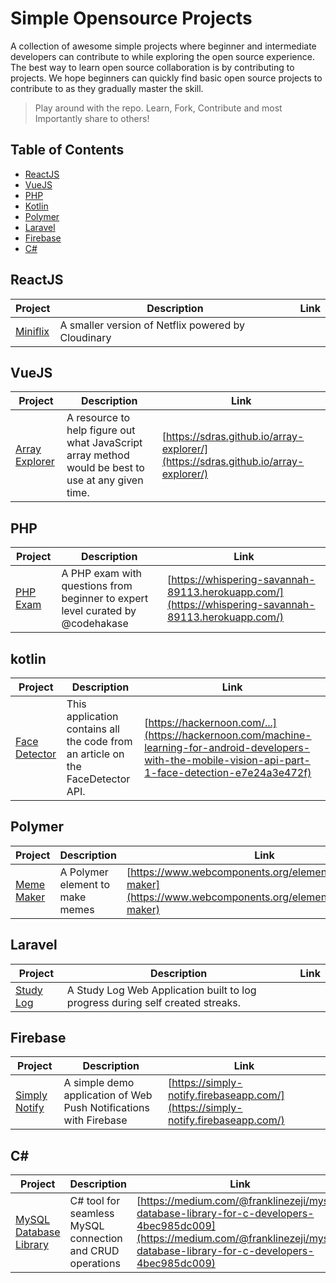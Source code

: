 # Simple Opensource Projects
A collection of awesome simple projects where beginner and intermediate developers can contribute to while exploring the open source experience. The best way to learn open source collaboration is by contributing to projects. We hope beginners can quickly find basic open source projects to contribute to as they gradually master the skill.

>Play around with the repo. Learn, Fork, Contribute and most Importantly share to others!

## Table of Contents

- [ReactJS](#reactjs)
- [VueJS](#vuejs)
- [PHP](#php)
- [Kotlin](#kotlin)
- [Polymer](#polymer)
- [Laravel](#laravel)
- [Firebase](#firebase)
- [C#](#c#)


## ReactJS
| Project | Description | Link |
|---------|-------------|------|
| [Miniflix](https://github.com/unicodeveloper/miniflix) | A smaller version of Netflix powered by Cloudinary | |

## VueJS
| Project | Description | Link |
|---------|-------------|------|
| [Array Explorer](https://github.com/sdras/array-explorer) | A resource to help figure out what JavaScript array method would be best to use at any given time. | [https://sdras.github.io/array-explorer/](https://sdras.github.io/array-explorer/) |

## PHP
| Project | Description | Link |
|---------|-------------|------|
| [PHP Exam](https://github.com/codehakase/php-exam) | A PHP exam with questions from beginner to expert level curated by @codehakase | [https://whispering-savannah-89113.herokuapp.com/](https://whispering-savannah-89113.herokuapp.com/) |

## kotlin
| Project | Description | Link |
|---------|-------------|------|
| [Face Detector](https://github.com/moyheen/face-detector) | This application contains all the code from an article on the FaceDetector API. | [https://hackernoon.com/...](https://hackernoon.com/machine-learning-for-android-developers-with-the-mobile-vision-api-part-1-face-detection-e7e24a3e472f) |

## Polymer
| Project | Description | Link |
|---------|-------------|------|
| [Meme Maker](https://github.com/ireade/meme-maker) | A Polymer element to make memes | [https://www.webcomponents.org/element/ireade/meme-maker](https://www.webcomponents.org/element/ireade/meme-maker) |

## Laravel
| Project | Description | Link |
|---------|-------------|------|
| [Study Log](https://github.com/codehakase/studyLog) | A Study Log Web Application built to log progress during self created streaks. | |

## Firebase
| Project | Description | Link |
|---------|-------------|------|
| [Simply Notify](https://github.com/ireade/simply-notify) | A simple demo application of Web Push Notifications with Firebase | [https://simply-notify.firebaseapp.com/](https://simply-notify.firebaseapp.com/) |

## C#
| Project | Description | Link |
|---------|-------------|------|
| [MySQL Database Library](https://github.com/Ezeji/MySQL-Database-Library) | C# tool for seamless MySQL connection and CRUD operations | [https://medium.com/@franklinezeji/mysql-database-library-for-c-developers-4bec985dc009](https://medium.com/@franklinezeji/mysql-database-library-for-c-developers-4bec985dc009) |
